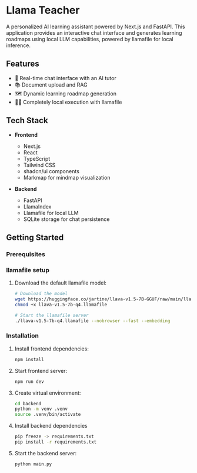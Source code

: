 # Llama Teacher

A personalized AI learning assistant powered by Next.js and FastAPI. This application provides an interactive chat interface and generates learning roadmaps using local LLM capabilities, powered by llamafile for local inference.

## Features

- 💬 Real-time chat interface with an AI tutor
- 📚 Document upload and RAG
- 🗺️ Dynamic learning roadmap generation
- 🏃‍♂️ Completely local execution with llamafile

## Tech Stack

- **Frontend**
  - Next.js
  - React
  - TypeScript
  - Tailwind CSS
  - shadcn/ui components
  - Markmap for mindmap visualization

- **Backend**
  - FastAPI
  - LlamaIndex
  - Llamafile for local LLM
  - SQLite storage for chat persistence 

## Getting Started

### Prerequisites

### llamafile setup
1. Download the default llamafile model:
   ```bash
   # Download the model
   wget https://huggingface.co/jartine/llava-v1.5-7B-GGUF/raw/main/llava-v1.5-7b-q4.llamafile
   chmod +x llava-v1.5-7b-q4.llamafile

   # Start the llamafile server
   ./llava-v1.5-7b-q4.llamafile --nobrowser --fast --embedding
   ```

### Installation

1. Install frontend dependencies:
   ```bash
   npm install
   ```
2. Start frontend server:
   ```bash
   npm run dev
   ```
3. Create virtual environment:
   ```bash
   cd backend
   python -m venv .venv
   source .venv/bin/activate
   ```
4. Install backend dependencies
   ```bash
   pip freeze -> requirements.txt
   pip install -r requirements.txt
   ```
5. Start the backend server:
   ```bash
   python main.py
   ```
